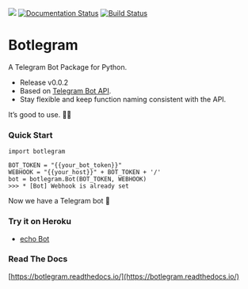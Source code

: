 ![](https://img.shields.io/github/license/laplacetw/botlegram) [![Documentation Status](https://readthedocs.org/projects/botlegram/badge/?version=latest)](https://botlegram.readthedocs.io/en/latest/?badge=latest) [![Build Status](https://travis-ci.org/laplacetw/botlegram.svg?branch=master)](https://travis-ci.org/laplacetw/botlegram)

# Botlegram
A Telegram Bot Package for Python.

- Release v0.0.2
- Based on [Telegram Bot API](https://core.telegram.org/bots/api).
- Stay flexible and keep function naming consistent with the API.

It’s good to use. 🙆‍♂️

### Quick Start

    import botlegram

    BOT_TOKEN = "{{your_bot_token}}"
    WEBHOOK = "{{your_host}}" + BOT_TOKEN + '/'
    bot = botlegram.Bot(BOT_TOKEN, WEBHOOK)
    >>> * [Bot] Webhook is already set

Now we have a Telegram bot 🤖

### Try it on Heroku
- [echo Bot](https://github.com/laplacetw/botlegram/files/5273117/echoBot.zip)

### Read The Docs

[https://botlegram.readthedocs.io/](https://botlegram.readthedocs.io/)
